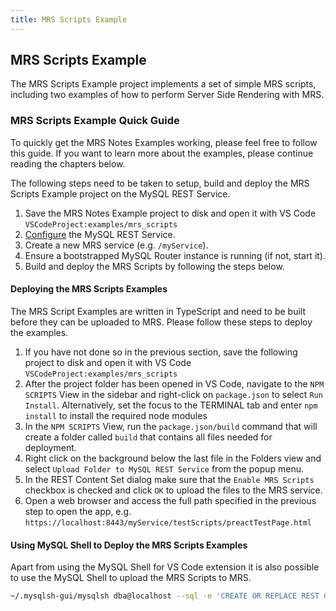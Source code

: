 ```yaml
---
title: MRS Scripts Example
---
```


<!-- Copyright (c) 2024, 2025, Oracle and/or its affiliates.

This program is free software; you can redistribute it and/or modify
it under the terms of the GNU General Public License, version 2.0,
as published by the Free Software Foundation.

This program is designed to work with certain software (including
but not limited to OpenSSL) that is licensed under separate terms, as
designated in a particular file or component or in included license
documentation.  The authors of MySQL hereby grant you an additional
permission to link the program and your derivative works with the
separately licensed software that they have either included with
the program or referenced in the documentation.

This program is distributed in the hope that it will be useful,  but
WITHOUT ANY WARRANTY; without even the implied warranty of
MERCHANTABILITY or FITNESS FOR A PARTICULAR PURPOSE.  See
the GNU General Public License, version 2.0, for more details.

You should have received a copy of the GNU General Public License
along with this program; if not, write to the Free Software Foundation, Inc.,
51 Franklin St, Fifth Floor, Boston, MA 02110-1301 USA -->

## MRS Scripts Example

The MRS Scripts Example project implements a set of simple MRS scripts, including two examples of how to perform Server Side Rendering with MRS.

### MRS Scripts Example Quick Guide

To quickly get the MRS Notes Examples working, please feel free to follow this guide. If you want to learn more about the examples, please continue reading the chapters below.

The following steps need to be taken to setup, build and deploy the MRS Scripts Example project on the MySQL REST Service.

1. Save the MRS Notes Example project to disk and open it with VS Code `VSCodeProject:examples/mrs_scripts`
2. [Configure](#configuring-mysql-rest-service) the MySQL REST Service.
3. Create a new MRS service (e.g. `/myService`).
4. Ensure a bootstrapped MySQL Router instance is running (if not, start it).
5. Build and deploy the MRS Scripts by following the steps below.

#### Deploying the MRS Scripts Examples

The MRS Script Examples are written in TypeScript and need to be built before they can be uploaded to MRS. Please follow these steps to deploy the examples.

1. If you have not done so in the previous section, save the following project to disk and open it with VS Code `VSCodeProject:examples/mrs_scripts`
2. After the project folder has been opened in VS Code, navigate to the `NPM SCRIPTS` View in the sidebar and right-click on `package.json` to select `Run Install`. Alternatively, set the focus to the TERMINAL tab and enter `npm install` to install the required node modules
3. In the `NPM SCRIPTS` View, run the `package.json/build` command that will create a folder called `build` that contains all files needed for deployment.
4. Right click on the background below the last file in the Folders view and select `Upload Folder to MySQL REST Service` from the popup menu.
5. In the REST Content Set dialog make sure that the `Enable MRS Scripts` checkbox is checked and click `OK` to upload the files to the MRS service.
6. Open a web browser and access the full path specified in the previous step to open the app, e.g. `https://localhost:8443/myService/testScripts/preactTestPage.html`

#### Using MySQL Shell to Deploy the MRS Scripts Examples

Apart from using the MySQL Shell for VS Code extension it is also possible to use the MySQL Shell to upload the MRS Scripts to MRS.

```bash
~/.mysqlsh-gui/mysqlsh dba@localhost --sql -e 'CREATE OR REPLACE REST CONTENT SET /mrsScriptsContent ON SERVICE /myService FROM "~/path_to_project_folder/mrs_scripts" LOAD SCRIPTS'
```
